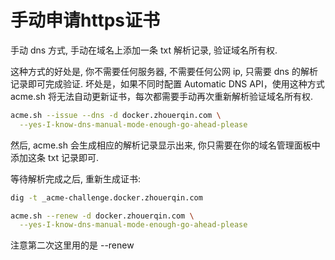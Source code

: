# 手动申请https证书

手动 dns 方式, 手动在域名上添加一条 txt 解析记录, 验证域名所有权.

这种方式的好处是, 你不需要任何服务器, 不需要任何公网 ip, 只需要 dns 的解析记录即可完成验证. 坏处是，如果不同时配置 Automatic DNS API，使用这种方式 acme.sh 将无法自动更新证书，每次都需要手动再次重新解析验证域名所有权.

```bash
acme.sh --issue --dns -d docker.zhouerqin.com \
  --yes-I-know-dns-manual-mode-enough-go-ahead-please
```

然后, acme.sh 会生成相应的解析记录显示出来, 你只需要在你的域名管理面板中添加这条 txt 记录即可.

等待解析完成之后, 重新生成证书:

```bash
dig -t _acme-challenge.docker.zhouerqin.com

acme.sh --renew -d docker.zhouerqin.com \
  --yes-I-know-dns-manual-mode-enough-go-ahead-please
```

注意第二次这里用的是 --renew

